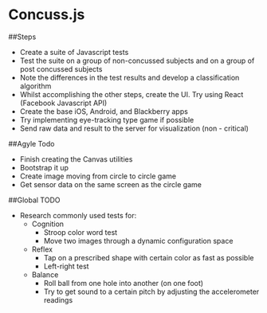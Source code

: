 Concuss.js
=======

##Steps
* Create a suite of Javascript tests
* Test the suite on a group of non-concussed subjects and on a group of post concussed subjects
* Note the differences in the test results and develop a classification algorithm
* Whilst accomplishing the other steps, create the UI. Try using React (Facebook Javascript API)
* Create the base iOS, Android, and Blackberry apps 
* Try implementing eye-tracking type game if possible
* Send raw data and result to the server for visualization (non - critical)

##Agyle Todo
* Finish creating the Canvas utilities
* Bootstrap it up
* Create image moving from circle to circle game
* Get sensor data on the same screen as the circle game

##Global TODO
* Research commonly used tests for:
	* Cognition
		* Stroop color word test
		* Move two images through a dynamic configuration space
	* Reflex
		* Tap on a prescribed shape with certain color as fast as possible
		* Left-right test
	* Balance 
		* Roll ball from one hole into another (on one foot)
		* Try to get sound to a certain pitch by adjusting the accelerometer readings

